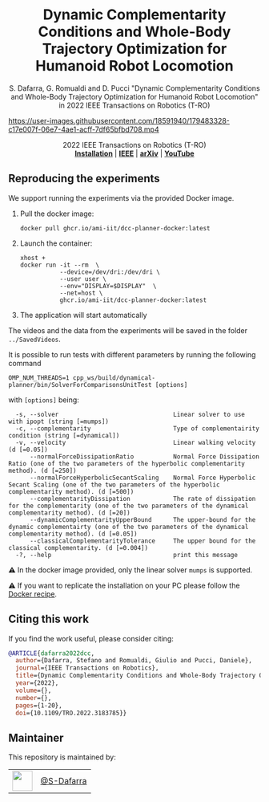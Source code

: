 <h1 align="center">
 Dynamic Complementarity Conditions and Whole-Body Trajectory Optimization for Humanoid Robot Locomotion
</h1>

<div align="center">

S. Dafarra, G. Romualdi and D. Pucci "Dynamic Complementarity Conditions and Whole-Body Trajectory Optimization for Humanoid Robot Locomotion" in 2022 IEEE Transactions on Robotics (T-RO)

</div>

<p align="center">




https://user-images.githubusercontent.com/18591940/179483328-c17e007f-06e7-4ae1-acff-7df65bfbd708.mp4




<div align="center">
2022 IEEE Transactions on Robotics (T-RO)
</div>
 
<div align="center">
  <a href="#reproducing-the-experiments"><b>Installation</b></a> |
  <a href="https://ieeexplore.ieee.org/abstract/document/9847574"><b>IEEE</b></a> |
  <a href="https://arxiv.org/abs/2207.03198"><b>arXiv</b></a> |
  <a href="https://www.youtube.com/watch?v=Uc9o8TE32cw"><b>YouTube</b></a>
</div>

## Reproducing the experiments
We support running the experiments via the provided Docker image.

1. Pull the docker image:
    ```console
    docker pull ghcr.io/ami-iit/dcc-planner-docker:latest
    ```
2. Launch the container:
    ```console
    xhost +
    docker run -it --rm  \
               --device=/dev/dri:/dev/dri \
               --user user \
               --env="DISPLAY=$DISPLAY"  \
               --net=host \
               ghcr.io/ami-iit/dcc-planner-docker:latest
    ```
3. The application will start automatically

The videos and the data from the experiments will be saved in the folder ``../SavedVideos``.

It is possible to run tests with different parameters by running the following command
```console
OMP_NUM_THREADS=1 cpp_ws/build/dynamical-planner/bin/SolverForComparisonsUnitTest [options]
```
with ``[options]`` being:
```console
  -s, --solver                                Linear solver to use with ipopt (string [=mumps])
  -c, --complementarity                       Type of complementairity condition (string [=dynamical])
  -v, --velocity                              Linear walking velocity (d [=0.05])
      --normalForceDissipationRatio           Normal Force Dissipation Ratio (one of the two parameters of the hyperbolic complementarity method). (d [=250])
      --normalForceHyperbolicSecantScaling    Normal Force Hyperbolic Secant Scaling (one of the two parameters of the hyperbolic complementarity method). (d [=500])
      --complementarityDissipation            The rate of dissipation for the complementarity (one of the two parameters of the dynamical complementarity method). (d [=20])
      --dynamicComplementarityUpperBound      The upper-bound for the dynamic complementairty (one of the two parameters of the dynamical complementarity method). (d [=0.05])
      --classicalComplementarityTolerance     The upper bound for the classical complementarity. (d [=0.004])
  -?, --help                                  print this message
```

⚠️  In the docker image provided, only the linear solver ``mumps`` is supported.

⚠️  If you want to replicate the installation on your PC please follow the [Docker recipe](./dockerfiles/Dockerfile).


## Citing this work

If you find the work useful, please consider citing:

```bib
@ARTICLE{dafarra2022dcc,
  author={Dafarra, Stefano and Romualdi, Giulio and Pucci, Daniele},
  journal={IEEE Transactions on Robotics}, 
  title={Dynamic Complementarity Conditions and Whole-Body Trajectory Optimization for Humanoid Robot Locomotion}, 
  year={2022},
  volume={},
  number={},
  pages={1-20},
  doi={10.1109/TRO.2022.3183785}}
```



## Maintainer

This repository is maintained by:

|                                                              |                                                      |
| :----------------------------------------------------------: | :--------------------------------------------------: |
| [<img src="https://github.com/S-Dafarra.png" width="40">](https://github.com/S-Dafarra) | [@S-Dafarra](https://github.com/S-Dafarra) |
